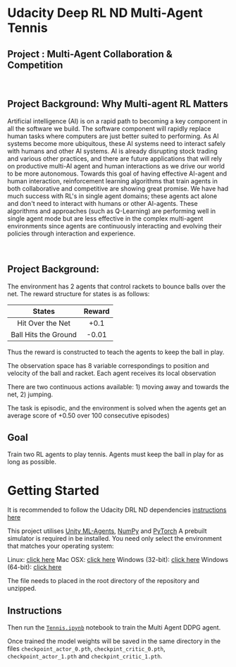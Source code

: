 # Udacity Deep RL ND Multi-Agent Tennis
## Project : Multi-Agent Collaboration & Competition
&nbsp;

## Project Background: Why Multi-agent RL Matters
Artificial intelligence (AI) is on a rapid path to becoming a key component in all the software we build. The software component will rapidly replace human tasks where computers are just better suited to performing. As AI systems become more ubiquitous, these AI systems need to interact safely with humans and other AI systems. AI is already disrupting stock trading and various other practices, and there are future applications that will rely on productive multi-AI agent and human interactions as we drive our world to be more autonomous. Towards this goal of having effective AI-agent and human interaction, reinforcement learning algorithms that train agents in both collaborative and competitive are showing great promise. We have had much success with RL's in single agent domains; these agents act alone and don't need to interact with humans or other AI-agents. These algorithms and approaches (such as Q-Learning) are performing well in single agent mode but are less effective in the complex multi-agent environments since agents are continuously interacting and evolving their policies through interaction and experience.

&nbsp;

## Project Background:
The environment has 2 agents that control rackets to bounce balls over the net. The reward structure for states is as follows:

| States                   | Reward|
|:------------------------:|:-----:|
|    Hit Over the Net      | +0.1  |
| Ball Hits the Ground     | -0.01 |

Thus the reward is constructed to teach the agents to keep the ball in play.

The observation space has 8 variable correspondings to position and velocity of the ball and racket. Each agent receives its local observation 

There are two continuous actions available: 1) moving away and towards the net, 2) jumping. 

The task  is episodic, and the environment is solved when the agents get an average score of +0.50 over 100 consecutive episodes)

## Goal
Train two RL agents to play tennis. Agents must keep the ball in play for as long as possible.

# Getting Started
It is recommended to follow the Udacity DRL ND dependencies [instructions here](https://github.com/udacity/deep-reinforcement-learning#dependencies) 

This project utilises [Unity ML-Agents](https://github.com/Unity-Technologies/ml-agents/blob/master/docs/Installation.md), [NumPy](http://www.numpy.org/) and [PyTorch](https://pytorch.org/) 
A prebuilt simulator is required in be installed. You need only select the environment that matches your operating system:


Linux: [click here](https://s3-us-west-1.amazonaws.com/udacity-drlnd/P3/Tennis/Tennis_Linux.zip)
Mac OSX: [click here](https://s3-us-west-1.amazonaws.com/udacity-drlnd/P3/Tennis/Tennis.app.zip)
Windows (32-bit): [click here](https://s3-us-west-1.amazonaws.com/udacity-drlnd/P3/Tennis/Tennis_Windows_x86.zip)
Windows (64-bit): [click here](https://s3-us-west-1.amazonaws.com/udacity-drlnd/P3/Tennis/Tennis_Windows_x86_64.zip)

The file needs to placed in the root directory of the repository and unzipped.

## Instructions
Then run the [`Tennis.ipynb`](https://github.com/bansalayush25/RL_ND_MultiAgentTennis/blob/main/Tennis.ipynb) notebook to train the Multi Agent DDPG agent.

Once trained the model weights will be saved in the same directory in the files `checkpoint_actor_0.pth`, `checkpint_critic_0.pth`, `checkpoint_actor_1.pth` and `checkpint_critic_1.pth`.
